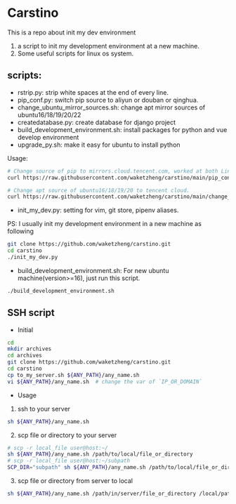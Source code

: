 # Carstino
This is a repo about init my dev environment

1. a script to init my development environment at a new machine.
2. Some useful scripts for linux os system.

## scripts:
- rstrip.py: strip white spaces at the end of every line.
- pip_conf.py: switch pip source to aliyun or douban or qinghua.
- change_ubuntu_mirror_sources.sh: change apt mirror sources of ubuntu16/18/19/20/22
- createdatabase.py: create database for django project
- build_development_environment.sh: install packages for python and vue develop environment
- upgrade_py.sh: make it easy for ubuntu to install python


Usage:
```bash
# Change source of pip to mirrors.cloud.tencent.com, worked at both Linux and Windows(Run with Git Bash).
curl https://raw.githubusercontent.com/waketzheng/carstino/main/pip_conf.py|python
```

```bash
# Change apt source of ubuntu16/18/19/20 to tencent cloud.
curl https://raw.githubusercontent.com/waketzheng/carstino/main/change_ubuntu_mirror_sources.py|python
```

- init_my_dev.py: setting for vim, git store, pipenv aliases.

PS: I usually init my development environment in a new machine as following

```bash
git clone https://github.com/waketzheng/carstino.git
cd carstino
./init_my_dev.py
```

- build_development_environment.sh: For new ubuntu machine(version>=16), just run this script.
```bash
./build_development_environment.sh
```
## SSH script
- Initial
```bash
cd
mkdir archives
cd archives
git clone https://github.com/waketzheng/carstino.git
cd carstino
cp to_my_server.sh ${ANY_PATH}/any_name.sh
vi ${ANY_PATH}/any_name.sh  # change the var of `IP_OR_DOMAIN`
```
- Usage
1. ssh to your server
```bash
sh ${ANY_PATH}/any_name.sh
```
2. scp file or directory to your server
```bash
# scp -r local_file user@host:~/
sh ${ANY_PATH}/any_name.sh /path/to/local/file_or_directory
# scp -r local_file user@host:~/subpath
SCP_DIR="subpath" sh ${ANY_PATH}/any_name.sh /path/to/local/file_or_directory
```
3. scp file or directory from server to local
```bash
sh ${ANY_PATH}/any_name.sh /path/in/server/file_or_directory /local/path/
```
